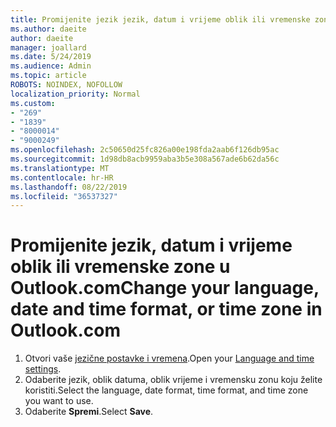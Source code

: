```yaml
---
title: Promijenite jezik jezik, datum i vrijeme oblik ili vremenske zone u Outlook.com
ms.author: daeite
author: daeite
manager: joallard
ms.date: 5/24/2019
ms.audience: Admin
ms.topic: article
ROBOTS: NOINDEX, NOFOLLOW
localization_priority: Normal
ms.custom:
- "269"
- "1839"
- "8000014"
- "9000249"
ms.openlocfilehash: 2c50650d25fc826a00e198fda2aab6f126db95ac
ms.sourcegitcommit: 1d98db8acb9959aba3b5e308a567ade6b62da56c
ms.translationtype: MT
ms.contentlocale: hr-HR
ms.lasthandoff: 08/22/2019
ms.locfileid: "36537327"
---
```

# <a name="change-your-language-date-and-time-format-or-time-zone-in-outlookcom"></a><span data-ttu-id="07024-102">Promijenite jezik, datum i vrijeme oblik ili vremenske zone u Outlook.com</span><span class="sxs-lookup"><span data-stu-id="07024-102">Change your language, date and time format, or time zone in Outlook.com</span></span>

1. <span data-ttu-id="07024-103">Otvori vaše [jezične postavke i vremena](https://go.microsoft.com/fwlink/?linkid=2085505).</span><span class="sxs-lookup"><span data-stu-id="07024-103">Open your [Language and time settings](https://go.microsoft.com/fwlink/?linkid=2085505).</span></span>
1. <span data-ttu-id="07024-104">Odaberite jezik, oblik datuma, oblik vrijeme i vremensku zonu koju želite koristiti.</span><span class="sxs-lookup"><span data-stu-id="07024-104">Select the language, date format, time format, and time zone you want to use.</span></span>
1. <span data-ttu-id="07024-105">Odaberite **Spremi**.</span><span class="sxs-lookup"><span data-stu-id="07024-105">Select **Save**.</span></span>